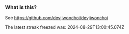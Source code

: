 
### What is this?

See https://github.com/devjiwonchoi/devjiwonchoi

The latest streak freezed was: 2024-08-29T13:00:45.074Z
